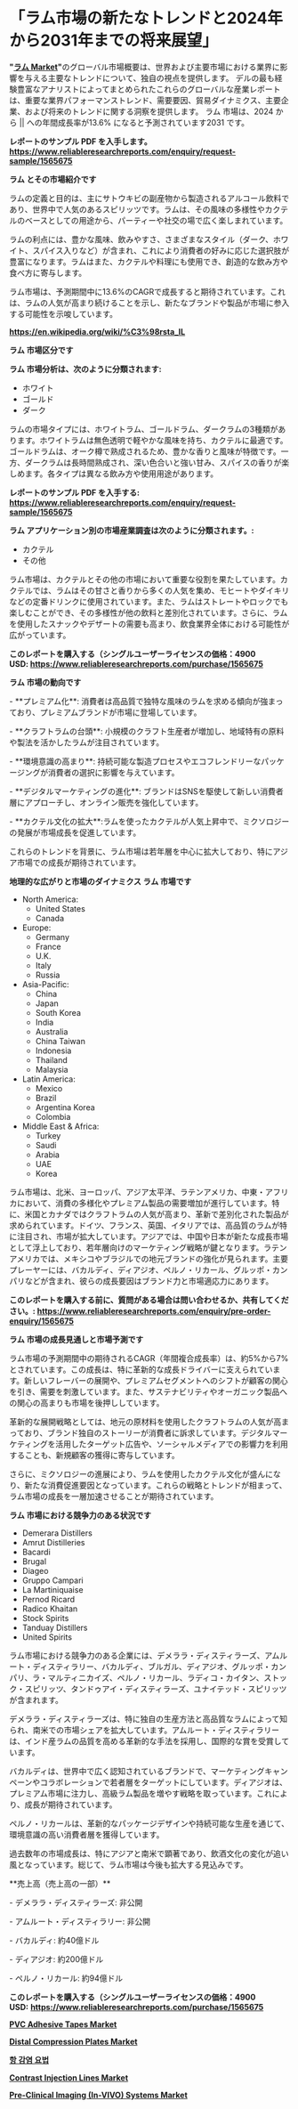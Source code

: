 <p><h1>「ラム市場の新たなトレンドと2024年から2031年までの将来展望」</h1></p><p><strong>"<a href="https://www.reliableresearchreports.com/rum-r1565675">ラム Market</a>"</strong>のグローバル市場概要は、世界および主要市場における業界に影響を与える主要なトレンドについて、独自の視点を提供します。 デルの最も経験豊富なアナリストによってまとめられたこれらのグローバルな産業レポートは、重要な業界パフォーマンストレンド、需要要因、貿易ダイナミクス、主要企業、および将来のトレンドに関する洞察を提供します。 ラム 市場は、2024 から || への年間成長率が13.6% になると予測されています2031 です。</p>
<p><strong>レポートのサンプル PDF を入手します。</strong><strong><a href="https://www.reliableresearchreports.com/enquiry/request-sample/1565675">https://www.reliableresearchreports.com/enquiry/request-sample/1565675</a></strong></p>
<p><strong>ラム とその市場紹介です</strong></p>
<p><p>ラムの定義と目的は、主にサトウキビの副産物から製造されるアルコール飲料であり、世界中で人気のあるスピリッツです。ラムは、その風味の多様性やカクテルのベースとしての用途から、パーティーや社交の場で広く楽しまれています。</p><p>ラムの利点には、豊かな風味、飲みやすさ、さまざまなスタイル（ダーク、ホワイト、スパイス入りなど）が含まれ、これにより消費者の好みに応じた選択肢が豊富になります。ラムはまた、カクテルや料理にも使用でき、創造的な飲み方や食べ方に寄与します。</p><p>ラム市場は、予測期間中に13.6%のCAGRで成長すると期待されています。これは、ラムの人気が高まり続けることを示し、新たなブランドや製品が市場に参入する可能性を示唆しています。</p><a href="https://en.wikipedia.org/wiki/%C3%98rsta_IL"></a></p>
<p><strong><a href="https://en.wikipedia.org/wiki/%C3%98rsta_IL">https://en.wikipedia.org/wiki/%C3%98rsta_IL</a></strong></p>
<p><strong>ラム&nbsp;市場区分です</strong><strong></strong></p>
<p><strong>ラム 市場分析は、次のように分類されます:</strong>&nbsp;</p>
<p><ul><li>ホワイト</li><li>ゴールド</li><li>ダーク</li></ul></p>
<p><p>ラムの市場タイプには、ホワイトラム、ゴールドラム、ダークラムの3種類があります。ホワイトラムは無色透明で軽やかな風味を持ち、カクテルに最適です。ゴールドラムは、オーク樽で熟成されるため、豊かな香りと風味が特徴です。一方、ダークラムは長時間熟成され、深い色合いと強い甘み、スパイスの香りが楽しめます。各タイプは異なる飲み方や使用用途があります。</p></p>
<p><strong>レポートのサンプル PDF を入手する: <a href="https://www.reliableresearchreports.com/enquiry/request-sample/1565675">https://www.reliableresearchreports.com/enquiry/request-sample/1565675</a></strong></p>
<p><strong> ラム アプリケーション別の市場産業調査は次のように分類されます。:</strong></p>
<p><ul><li>カクテル</li><li>その他</li></ul></p>
<p><p>ラム市場は、カクテルとその他の市場において重要な役割を果たしています。カクテルでは、ラムはその甘さと香りから多くの人気を集め、モヒートやダイキリなどの定番ドリンクに使用されています。また、ラムはストレートやロックでも楽しむことができ、その多様性が他の飲料と差別化されています。さらに、ラムを使用したスナックやデザートの需要も高まり、飲食業界全体における可能性が広がっています。</p></p>
<p><strong>このレポートを購入する（シングルユーザーライセンスの価格：4900 USD:</strong><strong>&nbsp;<a href="https://www.reliableresearchreports.com/purchase/1565675">https://www.reliableresearchreports.com/purchase/1565675</a></strong></p>
<p><strong>ラム 市場の動向です</strong></p>
<p><p>- **プレミアム化**: 消費者は高品質で独特な風味のラムを求める傾向が強まっており、プレミアムブランドが市場に登場しています。</p><p>- **クラフトラムの台頭**: 小規模のクラフト生産者が増加し、地域特有の原料や製法を活かしたラムが注目されています。</p><p>- **環境意識の高まり**: 持続可能な製造プロセスやエコフレンドリーなパッケージングが消費者の選択に影響を与えています。</p><p>- **デジタルマーケティングの進化**: ブランドはSNSを駆使して新しい消費者層にアプローチし、オンライン販売を強化しています。</p><p>- **カクテル文化の拡大**:ラムを使ったカクテルが人気上昇中で、ミクソロジーの発展が市場成長を促進しています。</p><p>これらのトレンドを背景に、ラム市場は若年層を中心に拡大しており、特にアジア市場での成長が期待されています。</p></p>
<p><strong>地理的な広がりと市場のダイナミクス ラム 市場です</strong></p>
<p><ul>
    <li>
        North America:
        <ul>
            <li>United States</li>
            <li>Canada</li>
        </ul>
    </li>
    <li>
        Europe:
        <ul>
            <li>Germany</li>
            <li>France</li>
            <li>U.K.</li>
            <li>Italy</li>
            <li>Russia</li>
        </ul>
    </li>
    <li>
        Asia-Pacific:
        <ul>
            <li>China</li>
            <li>Japan</li>
            <li>South Korea</li>
            <li>India</li>
            <li>Australia</li>
            <li>China Taiwan</li>
            <li>Indonesia</li>
            <li>Thailand</li>
            <li>Malaysia</li>
        </ul>
    </li>
    <li>
        Latin America:
        <ul>
            <li>Mexico</li>
            <li>Brazil</li>
            <li>Argentina Korea</li>
            <li>Colombia</li>
        </ul>
    </li>
    <li>
        Middle East & Africa:
        <ul>
            <li>Turkey</li>
            <li>Saudi</li>
            <li>Arabia</li>
            <li>UAE</li>
            <li>Korea</li>
        </ul>
    </li>
    </ul></p>
<p><p>ラム市場は、北米、ヨーロッパ、アジア太平洋、ラテンアメリカ、中東・アフリカにおいて、消費の多様化やプレミアム製品の需要増加が進行しています。特に、米国とカナダではクラフトラムの人気が高まり、革新で差別化された製品が求められています。ドイツ、フランス、英国、イタリアでは、高品質のラムが特に注目され、市場が拡大しています。アジアでは、中国や日本が新たな成長市場として浮上しており、若年層向けのマーケティング戦略が鍵となります。ラテンアメリカでは、メキシコやブラジルでの地元ブランドの強化が見られます。主要プレーヤーには、バカルディ、ディアジオ、ペルノ・リカール、グルッポ・カンパリなどが含まれ、彼らの成長要因はブランド力と市場適応力にあります。</p></p>
<p><strong>このレポートを購入する前に、質問がある場合は問い合わせるか、共有してください。:&nbsp;<a href="https://www.reliableresearchreports.com/enquiry/pre-order-enquiry/1565675">https://www.reliableresearchreports.com/enquiry/pre-order-enquiry/1565675</a></strong></p>
<p><strong>ラム 市場の成長見通しと市場予測です</strong></p>
<p><p>ラム市場の予測期間中の期待されるCAGR（年間複合成長率）は、約5%から7%とされています。この成長は、特に革新的な成長ドライバーに支えられています。新しいフレーバーの展開や、プレミアムセグメントへのシフトが顧客の関心を引き、需要を刺激しています。また、サステナビリティやオーガニック製品への関心の高まりも市場を後押ししています。</p><p>革新的な展開戦略としては、地元の原材料を使用したクラフトラムの人気が高まっており、ブランド独自のストーリーが消費者に訴求しています。デジタルマーケティングを活用したターゲット広告や、ソーシャルメディアでの影響力を利用することも、新規顧客の獲得に寄与しています。</p><p>さらに、ミクソロジーの進展により、ラムを使用したカクテル文化が盛んになり、新たな消費促進要因となっています。これらの戦略とトレンドが相まって、ラム市場の成長を一層加速させることが期待されています。</p></p>
<p><strong>ラム 市場における競争力のある状況です</strong></p>
<p><ul><li>Demerara Distillers</li><li>Amrut Distilleries</li><li>Bacardi</li><li>Brugal</li><li>Diageo</li><li>Gruppo Campari</li><li>La Martiniquaise</li><li>Pernod Ricard</li><li>Radico Khaitan</li><li>Stock Spirits</li><li>Tanduay Distillers</li><li>United Spirits</li></ul></p>
<p><p>ラム市場における競争力のある企業には、デメララ・ディスティラーズ、アムルート・ディスティラリー、バカルディ、ブルガル、ディアジオ、グルッポ・カンパリ、ラ・マルティニカイズ、ペルノ・リカール、ラディコ・カイタン、ストック・スピリッツ、タンドゥアイ・ディスティラーズ、ユナイテッド・スピリッツが含まれます。</p><p>デメララ・ディスティラーズは、特に独自の生産方法と高品質なラムによって知られ、南米での市場シェアを拡大しています。アムルート・ディスティラリーは、インド産ラムの品質を高める革新的な手法を採用し、国際的な賞を受賞しています。</p><p>バカルディは、世界中で広く認知されているブランドで、マーケティングキャンペーンやコラボレーションで若者層をターゲットにしています。ディアジオは、プレミアム市場に注力し、高級ラム製品を増やす戦略を取っています。これにより、成長が期待されています。</p><p>ペルノ・リカールは、革新的なパッケージデザインや持続可能な生産を通じて、環境意識の高い消費者層を獲得しています。</p><p>過去数年の市場成長は、特にアジアと南米で顕著であり、飲酒文化の変化が追い風となっています。総じて、ラム市場は今後も拡大する見込みです。</p><p>**売上高（売上高の一部）**  </p><p>- デメララ・ディスティラーズ: 非公開  </p><p>- アムルート・ディスティラリー: 非公開  </p><p>- バカルディ: 約40億ドル  </p><p>- ディアジオ: 約200億ドル  </p><p>- ペルノ・リカール: 約94億ドル  </p></p>
<p><strong>このレポートを購入する（シングルユーザーライセンスの価格：4900 USD:</strong>&nbsp;<strong><a href="https://www.reliableresearchreports.com/purchase/1565675">https://www.reliableresearchreports.com/purchase/1565675</a></strong></p>
<p><strong><p><a href="https://www.linkedin.com/pulse/pvc-adhesive-tapes-market-research-report-includes-analysis-ysn9c?trackingId=3lMTLNAfQ82%2F2fckCqhkWw%3D%3D">PVC Adhesive Tapes Market</a></p><p><a href="https://medium.com/@foxworth8231/distal-compression-plates-market-2024-2031-industry-insights-and-investment-opportunities-b2301540e2ed">Distal Compression Plates Market</a></p><p><a href="https://medium.com/@royerdmtyan906778/anti-infective-therapy-market-%EC%9D%98-%EA%B8%80%EB%A1%9C%EB%B2%8C-%EC%8B%9C%EC%9E%A5-%EA%B0%9C%EC%9A%94%EB%8A%94-%EC%A0%84-%EC%84%B8%EA%B3%84-%EB%B0%8F-%EC%A3%BC%EC%9A%94-%EC%8B%9C%EC%9E%A5%EC%9D%98-%EC%82%B0%EC%97%85%EC%97%90-%EC%98%81%ED%96%A5%EC%9D%84-%EB%AF%B8%EC%B9%98%EB%8A%94-%EC%A3%BC%EC%9A%94-%ED%8A%B8%EB%A0%8C%EB%93%9C%EC%97%90-%EB%8C%80%ED%95%9C-%EB%8F%85%ED%8A%B9%ED%95%9C-%EA%B4%80%EC%A0%90%EC%9D%84-%EC%A0%9C%EA%B3%B5%ED%95%A9%EB%8B%88%EB%8B%A4-1dfea7cdb8fe">항 감염 요법</a></p><p><a href="https://medium.com/@foxworth8231/unveiling-market-trends-global-contrast-injection-lines-market-growth-and-regional-insights-e26a84c5f16e">Contrast Injection Lines Market</a></p><p><a href="https://issuu.com/reportprime-2/docs/pre-clinical-imaging-in-vivo-system_87386c81467fbc">Pre-Clinical Imaging (In-VIVO) Systems Market</a></p></strong></p>